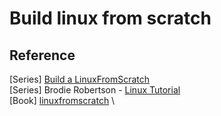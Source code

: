 # Build linux from scratch

## Reference
[Series] [Build a LinuxFromScratch](https://www.youtube.com/watch?v=IXA0GNTLf_Q&list=PLHh55M_Kq4OAPznDEcgnkQsbjgvG-QFBR&ab_channel=WriteyourownOperatingSystem) \
[Series] Brodie Robertson - [Linux Tutorial](https://www.youtube.com/watch?v=hrngw-5OyZU&list=PLRjzjpJ02WDNcjTTjUtzcITTYDmgjUp0-&ab_channel=BrodieRobertson) \
[Book] [linuxfromscratch](https://www.linuxfromscratch.org/lfs/view/stable/prologue/foreword.html) \